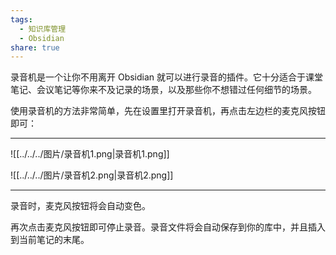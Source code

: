 ```yaml
---
tags:
  - 知识库管理
  - Obsidian
share: true
---
```

录音机是一个让你不用离开 Obsidian 就可以进行录音的插件。它十分适合于课堂笔记、会议笔记等你来不及记录的场景，以及那些你不想错过任何细节的场景。

使用录音机的方法非常简单，先在设置里打开录音机，再点击左边栏的麦克风按钮即可：

---
![[../../../图片/录音机1.png|录音机1.png]]

![[../../../图片/录音机2.png|录音机2.png]]

---

录音时，麦克风按钮将会自动变色。

再次点击麦克风按钮即可停止录音。录音文件将会自动保存到你的库中，并且插入到当前笔记的末尾。